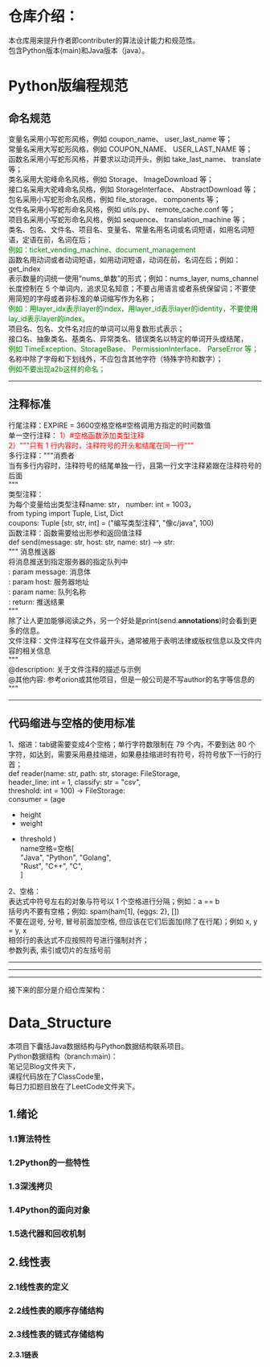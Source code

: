 # 仓库介绍：  
本仓库用来提升作者即contributer的算法设计能力和规范性。  
包含Python版本(main)和Java版本（java）。  

# Python版编程规范   
## 命名规范
变量名采⽤⼩写蛇形⻛格，例如 coupon_name、 user_last_name 等；  
常量名采⽤⼤写蛇形⻛格，例如 COUPON_NAME、 USER_LAST_NAME 等；  
函数名采⽤⼩写蛇形⻛格，并要求以动词开头，例如 take_last_name、 translate 等；  
类名采⽤⼤驼峰命名⻛格，例如 Storage、 ImageDownload 等；  
接⼝名采⽤⼤驼峰命名⻛格，例如 StorageInterface、 AbstractDownload 等；  
包名采⽤⼩写蛇形命名⻛格，例如 file_storage、 components 等；  
⽂件名采⽤⼩写蛇形命名⻛格，例如 utils.py、 remote_cache.conf 等；  
项⽬名采⽤⼩写蛇形命名⻛格，例如 sequence、 translation_machine 等；  
类名、包名、⽂件名、项⽬名、变量名、常量名⽤名词或名词短语，如用名词短语，定语在前，名词在后；  
<font color = green>例如：ticket_vending_machine、document_management</font>     
函数名⽤动词或者动词短语，如用动词短语，动词在前，名词在后；例如：get_index  
表示数量的词统一使用“nums_单数”的形式；例如：nums_layer, nums_channel  
⻓度控制在 5 个单词内，追求⻅名知意；不要占⽤语⾔或者系统保留词；不要使⽤简短的字⺟或者非标准的单词缩写作为名称；  
<font color = green>例如：用layer_idx表示layer的index，用layer_id表示layer的identity，不要使用lay_id表示layer的index。</font>    
项⽬名、包名、⽂件名对应的单词可以⽤复数形式表示；  
接⼝名、抽象类名、基类名、异常类名、错误类名以特定的单词开头或结尾，  
<font color = green>例如 TimeException、StorageBase、 PermissionInterface、 ParseError 等；  </font>   
名称中除了字⺟和下划线外，不应包含其他字符（特殊字符和数字）；  
<font color = green>例如不要出现a2b这样的命名；  </font>   

-----

## 注释标准  
行尾注释：EXPIRE = 3600空格空格#空格调⽤⽅指定的时间数值  
单一空行注释：  <font color =red>
1）#空格函数添加类型注释   
2）"""只有 1 ⾏内容时，注释符号的开头和结尾在同⼀⾏"""  </font>  
多行注释："""消费者  
当有多⾏内容时，注释符号的结尾单独⼀⾏，且第⼀⾏⽂字注释紧跟在注释符号的后⾯  
"""  
类型注释：  
为每个变量给出类型注释name: str， number: int = 1003，   
from typing import Tuple, List, Dict   
coupons: Tuple [str, str, int] = ("编写类型注释", "像c/java", 100)  
函数注释：函数需要给出形参和返回值注释  
def send(message: str, host: str, name: str) --> str:  
""" 消息推送器  
将消息推送到指定服务器的指定队列中  
: param message: 消息体  
: param host: 服务器地址  
: param name: 队列名称  
: return: 推送结果  
"""  
除了让人更加能够阅读之外，另一个好处是print(send.__annotations__)时会看到更多的信息。  
文件注释：⽂件注释写在⽂件最开头，通常被⽤于表明法律或版权信息以及⽂件内容的相关信息  
"""  
@description: 关于⽂件注释的描述与示例  
@其他内容: 参考orion或其他项目，但是一般公司是不写author的名字等信息的  
"""  

----

## 代码缩进与空格的使用标准  
1、缩进：tab键需要变成4个空格；单⾏字符数限制在 79 个内，不要到达 80 个字符，如达到，需要采用悬挂缩进，如果悬挂缩进时有符号，将符号放下⼀⾏的⾏⾸；  
def reader(name: str, path: str, storage: FileStorage,   
header_line: int = 1, classify: str = "csv",  
threshold: int = 100) -> FileStorage:  
consumer = (age  
+ height  
+ weight  
* threshold )  
name空格=空格[  
"Java", "Python", "Golang",  
"Rust", "C++", "C",  
]  

2、空格：  
表达式中符号左右的对象与符号以 1 个空格进⾏分隔；例如：a == b  
括号内不要有空格；例如: spam(ham[1], {eggs: 2}, [])  
不要在逗号, 分号, 冒号前面加空格, 但应该在它们后面加(除了在行尾)；例如 x, y = y, x  
相邻⾏的表达式不应按照符号进⾏强制对⻬；  
参数列表, 索引或切片的左括号前  


-----
-----
-----


接下来的部分是介绍仓库架构：

# Data_Structure    
本项目下囊括Java数据结构与Python数据结构联系项目。  
Python数据结构（branch:main)：  
笔记见Blog文件夹下，  
课程代码放在了ClassCode里，  
每日力扣题目放在了LeetCode文件夹下。
## 1.绪论  
### 1.1算法特性  
### 1.2Python的一些特性  
### 1.3深浅拷贝  
### 1.4Python的面向对象  
### 1.5迭代器和回收机制
## 2.线性表  
### 2.1线性表的定义  
### 2.2线性表的顺序存储结构    
### 2.3线性表的链式存储结构  
#### 2.3.1链表